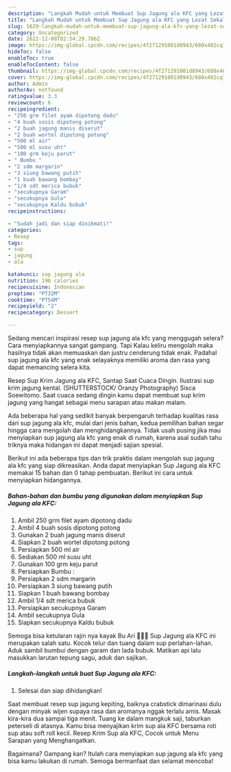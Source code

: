 ```yaml
---
description: "Langkah Mudah untuk Membuat Sup Jagung ala KFC yang Lezat Sekali"
title: "Langkah Mudah untuk Membuat Sup Jagung ala KFC yang Lezat Sekali"
slug: 1629-langkah-mudah-untuk-membuat-sup-jagung-ala-kfc-yang-lezat-sekali
category: Uncategorized
date: 2022-12-08T02:54:29.786Z
image: https://img-global.cpcdn.com/recipes/4f271291001d8943/680x482cq70/sup-jagung-ala-kfc-foto-resep-utama.jpg
hideToc: false
enableToc: true
enableTocContent: false
thumbnail: https://img-global.cpcdn.com/recipes/4f271291001d8943/680x482cq70/sup-jagung-ala-kfc-foto-resep-utama.jpg
cover: https://img-global.cpcdn.com/recipes/4f271291001d8943/680x482cq70/sup-jagung-ala-kfc-foto-resep-utama.jpg
author: Admin
authorAv: notfound
ratingvalue: 3.3
reviewcount: 6
recipeingredient:
- "250 grm filet ayam dipotong dadu"
- "4 buah sosis dipotong potong"
- "2 buah jagung manis diserut"
- "2 buah wortel dipotong potong"
- "500 ml air"
- "500 ml susu uht"
- "100 grm keju parut"
- " Bumbu "
- "2 sdm margarin"
- "3 siung bawang putih"
- "1 buah bawang bombay"
- "1/4 sdt merica bubuk"
- "secukupnya Garam"
- "secukupnya Gula"
- "secukupnya Kaldu bubuk"
recipeinstructions:

- "Sudah jadi dan siap dinikmati!"
categories:
- Resep
tags:
- sup
- jagung
- ala

katakunci: sup jagung ala 
nutrition: 190 calories
recipecuisine: Indonesian
preptime: "PT32M"
cooktime: "PT54M"
recipeyield: "2"
recipecategory: Dessert

---
```



Sedang mencari inspirasi resep sup jagung ala kfc yang menggugah selera? Cara menyiapkannya sangat gampang. Tapi Kalau keliru mengolah maka hasilnya tidak akan memuaskan dan justru cenderung tidak enak. Padahal sup jagung ala kfc yang enak selayaknya memiliki aroma dan rasa yang dapat memancing selera kita.


Resep Sup Krim Jagung ala KFC, Santap Saat Cuaca Dingin. Ilustrasi sup krim jagung kental. (SHUTTERSTOCK/ Oranzy Photography) Sisca Soewitomo. Saat cuaca sedang dingin kamu dapat membuat sup krim jagung yang hangat sebagai menu sarapan atau makan malam.

Ada beberapa hal yang sedikit banyak berpengaruh terhadap kualitas rasa dari sup jagung ala kfc, mulai dari jenis bahan, kedua pemilihan bahan segar hingga cara mengolah dan menghidangkannya. Tidak usah pusing jika mau menyiapkan sup jagung ala kfc yang enak di rumah, karena asal sudah tahu triknya maka hidangan ini dapat menjadi sajian spesial.


Berikut ini ada beberapa tips dan trik praktis dalam mengolah sup jagung ala kfc yang siap dikreasikan. Anda dapat menyiapkan Sup Jagung ala KFC memakai 15 bahan dan 0 tahap pembuatan. Berikut ini cara untuk menyiapkan hidangannya.

<!--inarticleads1-->

##### Bahan-bahan dan bumbu yang digunakan dalam menyiapkan Sup Jagung ala KFC:

1. Ambil 250 grm filet ayam dipotong dadu
1. Ambil 4 buah sosis dipotong potong
1. Gunakan 2 buah jagung manis diserut
1. Siapkan 2 buah wortel dipotong potong
1. Persiapkan 500 ml air
1. Sediakan 500 ml susu uht
1. Gunakan 100 grm keju parut
1. Persiapkan  Bumbu :
1. Persiapkan 2 sdm margarin
1. Persiapkan 3 siung bawang putih
1. Siapkan 1 buah bawang bombay
1. Ambil 1/4 sdt merica bubuk
1. Persiapkan secukupnya Garam
1. Ambil secukupnya Gula
1. Siapkan secukupnya Kaldu bubuk


Semoga bisa ketularan rajin nya kayak Bu Ari 🤗🤗🤗 Sup Jagung ala KFC ini merupakan salah satu. Kocok telur dan tuang dalam sup perlahan-lahan. Aduk sambil bumbui dengan garam dan lada bubuk. Matikan api lalu masukkan larutan tepung sagu, aduk dan sajikan. 

<!--inarticleads2-->

##### Langkah-langkah untuk buat Sup Jagung ala KFC:


1. Selesai dan siap dihidangkan!

Saat membuat resep sup jagung kepiting, baiknya crabstick dimarinasi dulu dengan minyak wijen supaya rasa dan aromanya nggak terlalu amis. Masak kira-kira dua sampai tiga menit. Tuang ke dalam mangkuk saji, taburkan peterseli di atasnya. Kamu bisa menyajikan krim sup ala KFC bersama roti sup atau soft roll kecil. Resep Krim Sup ala KFC, Cocok untuk Menu Sarapan yang Menghangatkan. 

Bagaimana? Gampang kan? Itulah cara menyiapkan sup jagung ala kfc yang bisa kamu lakukan di rumah. Semoga bermanfaat dan selamat mencoba!
